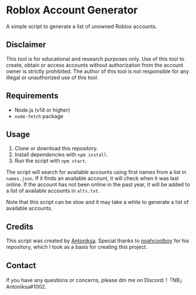 # Roblox Account Generator

A simple script to generate a list of unowned Roblox accounts.

## Disclaimer

This tool is for educational and research purposes only. Use of this tool to create, obtain or access accounts without authorization from the account owner is strictly prohibited. The author of this tool is not responsible for any illegal or unauthorized use of this tool.

## Requirements

- Node.js (v14 or higher)
- `node-fetch` package

## Usage

1. Clone or download this repository.
2. Install dependencies with `npm install`.
3. Run the script with `npm start`.

The script will search for available accounts using first names from a list in `names.json`. If it finds an available account, it will check when it was last online. If the account has not been online in the past year, it will be added to a list of available accounts in `alts.txt`.

Note that this script can be slow and it may take a while to generate a list of available accounts.

## Credits

This script was created by [Antoniksa](https://github.com/Antonilksa). Special thanks to [noahcoolboy](https://github.com/noahcoolboy) for his repository, which I took as a basis for creating this project.

## Contact

If you have any questions or concerns, please dm me on Discord: !「NB」Antoniksa#1002.
